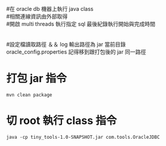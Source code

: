 #在 oracle db 機器上執行 java class\
#相關連線資訊由外部取得\
#開啟 multi threads 
執行指定 sql 最後紀錄執行開始與完成時間
\
\
\
#設定檔讀取路徑 ＆＆ log 輸出路徑為 jar 當前目錄\
oracle_config.properties 記得移到跟打包後的 jar 同一路徑

# 打包 jar 指令
    mvn clean package

# 切 root 執行 class 指令
    java -cp tiny_tools-1.0-SNAPSHOT.jar com.tools.OracleJDBC